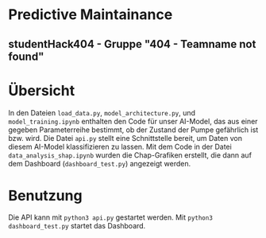 # Predictive Maintainance
## studentHack404 - Gruppe "404 - Teamname not found"

# Übersicht 
In den Dateien `load_data.py`, `model_architecture.py`, und `model_training.ipynb`  enthalten den Code für unser AI-Model, das aus einer gegeben Parameterreihe bestimmt, ob der Zustand der Pumpe gefährlich ist bzw. wird. Die Datei `api.py` stellt eine Schnittstelle bereit, um Daten von diesem AI-Model klassifizieren zu lassen. Mit dem Code in der Datei `data_analysis_shap.ipynb` wurden die Chap-Grafiken erstellt, die dann auf dem Dashboard (`dashboard_test.py`) angezeigt werden.

# Benutzung
Die API kann mit `python3 api.py` gestartet werden. Mit `python3 dashboard_test.py` startet das Dashboard.
